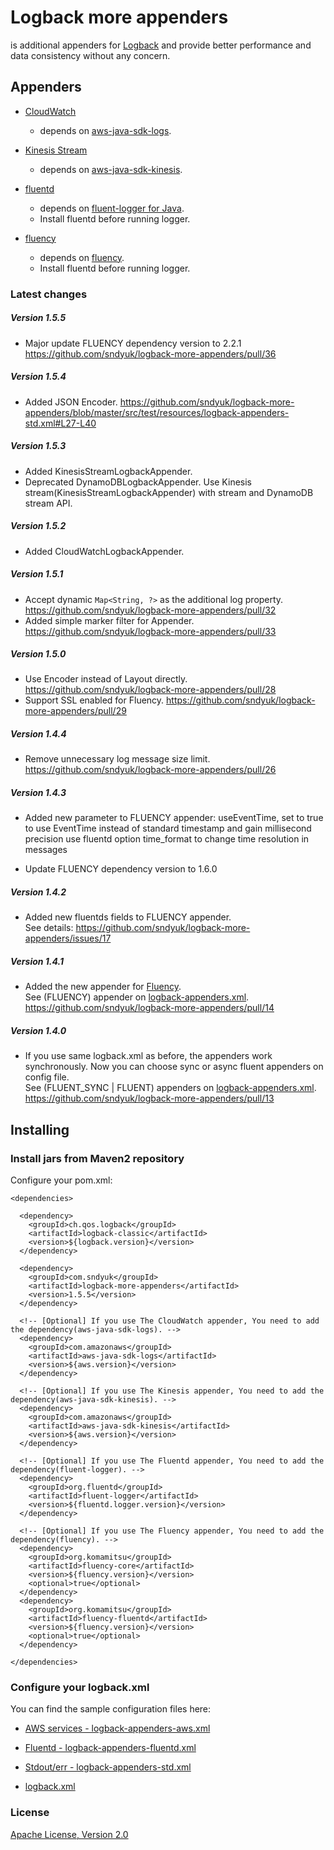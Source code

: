 Logback more appenders
==================================================
is additional appenders for [Logback](http://logback.qos.ch/) and provide better performance and data consistency without any concern.

## Appenders
- [CloudWatch](https://aws.amazon.com/cloudwatch/)
    - depends on [aws-java-sdk-logs](http://aws.amazon.com/sdkforjava/).

- [Kinesis Stream](https://aws.amazon.com/kinesis/data-streams/)
    - depends on [aws-java-sdk-kinesis](http://aws.amazon.com/sdkforjava/).

- [fluentd](http://fluentd.org/)
    - depends on [fluent-logger for Java](https://github.com/fluent/fluent-logger-java).
     - Install fluentd before running logger.

- [fluency](https://github.com/komamitsu/fluency)
    - depends on [fluency](https://github.com/komamitsu/fluency).
    - Install fluentd before running logger.

### Latest changes

##### Version 1.5.5

* Major update FLUENCY dependency version to 2.2.1 https://github.com/sndyuk/logback-more-appenders/pull/36

##### Version 1.5.4

* Added JSON Encoder. https://github.com/sndyuk/logback-more-appenders/blob/master/src/test/resources/logback-appenders-std.xml#L27-L40

##### Version 1.5.3

* Added KinesisStreamLogbackAppender.
* Deprecated DynamoDBLogbackAppender. Use Kinesis stream(KinesisStreamLogbackAppender) with stream and DynamoDB stream API.

##### Version 1.5.2

* Added CloudWatchLogbackAppender.

##### Version 1.5.1

* Accept dynamic `Map<String, ?>` as the additional log property. https://github.com/sndyuk/logback-more-appenders/pull/32
* Added simple marker filter for Appender. https://github.com/sndyuk/logback-more-appenders/pull/33

##### Version 1.5.0

* Use Encoder instead of Layout directly. https://github.com/sndyuk/logback-more-appenders/pull/28
* Support SSL enabled for Fluency. https://github.com/sndyuk/logback-more-appenders/pull/29

##### Version 1.4.4

* Remove unnecessary log message size limit. https://github.com/sndyuk/logback-more-appenders/pull/26

##### Version 1.4.3

* Added new parameter to FLUENCY appender: 
  useEventTime, set to true to use EventTime instead of standard timestamp and gain millisecond precision
  use fluentd option time_format to change time resolution in messages
  
* Update FLUENCY dependency version to 1.6.0

##### Version 1.4.2

* Added new fluentds fields to FLUENCY appender.  
  See details: https://github.com/sndyuk/logback-more-appenders/issues/17

##### Version 1.4.1

* Added the new appender for [Fluency](https://github.com/komamitsu/fluency).  
  See (FLUENCY) appender on [logback-appenders.xml](https://github.com/sndyuk/logback-more-appenders/blob/master/src/test/resources/logback-appenders.xml#L73).  
  https://github.com/sndyuk/logback-more-appenders/pull/14


##### Version 1.4.0

* If you use same logback.xml as before, the appenders work synchronously. Now you can choose sync or async fluent appenders on config file.  
  See (FLUENT_SYNC | FLUENT) appenders on [logback-appenders.xml](https://github.com/sndyuk/logback-more-appenders/blob/master/src/test/resources/logback-appenders.xml).  
  https://github.com/sndyuk/logback-more-appenders/pull/13



## Installing

### Install jars from Maven2 repository
Configure your pom.xml:

    <dependencies>
    
      <dependency>
        <groupId>ch.qos.logback</groupId>
        <artifactId>logback-classic</artifactId>
        <version>${logback.version}</version>
      </dependency>
    
      <dependency>
        <groupId>com.sndyuk</groupId>
        <artifactId>logback-more-appenders</artifactId>
        <version>1.5.5</version>
      </dependency>

      <!-- [Optional] If you use The CloudWatch appender, You need to add the dependency(aws-java-sdk-logs). -->
      <dependency>
        <groupId>com.amazonaws</groupId>
        <artifactId>aws-java-sdk-logs</artifactId>
        <version>${aws.version}</version>
      </dependency>

      <!-- [Optional] If you use The Kinesis appender, You need to add the dependency(aws-java-sdk-kinesis). -->
      <dependency>
        <groupId>com.amazonaws</groupId>
        <artifactId>aws-java-sdk-kinesis</artifactId>
        <version>${aws.version}</version>
      </dependency>

      <!-- [Optional] If you use The Fluentd appender, You need to add the dependency(fluent-logger). -->
      <dependency>
        <groupId>org.fluentd</groupId>
        <artifactId>fluent-logger</artifactId>
        <version>${fluentd.logger.version}</version>
      </dependency>
    
      <!-- [Optional] If you use The Fluency appender, You need to add the dependency(fluency). -->
      <dependency>
        <groupId>org.komamitsu</groupId>
        <artifactId>fluency-core</artifactId>
        <version>${fluency.version}</version>
        <optional>true</optional>
      </dependency>
      <dependency>
        <groupId>org.komamitsu</groupId>
        <artifactId>fluency-fluentd</artifactId>
        <version>${fluency.version}</version>
        <optional>true</optional>
      </dependency>
    
    </dependencies>

### Configure your logback.xml
You can find the sample configuration files here:

- [AWS services - logback-appenders-aws.xml](https://github.com/sndyuk/logback-more-appenders/blob/master/src/test/resources/logback-appenders-aws.xml)
- [Fluentd - logback-appenders-fluentd.xml](https://github.com/sndyuk/logback-more-appenders/blob/master/src/test/resources/logback-appenders-fluentd.xml)
- [Stdout/err - logback-appenders-std.xml](https://github.com/sndyuk/logback-more-appenders/blob/master/src/test/resources/logback-appenders-std.xml)

- [logback.xml](https://github.com/sndyuk/logback-more-appenders/blob/master/src/test/resources/logback.xml)

### License
[Apache License, Version 2.0](LICENSE)

